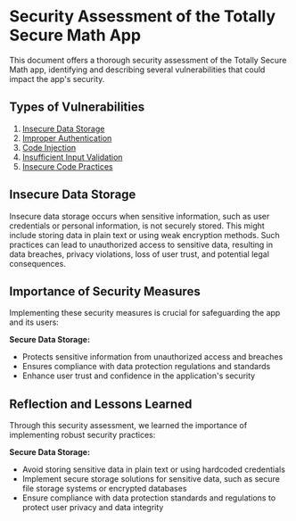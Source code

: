 # Security Assessment of the Totally Secure Math App

This document offers a thorough security assessment of the Totally Secure Math app, identifying and describing several vulnerabilities that could impact the app's security.

## Types of Vulnerabilities

1. [Insecure Data Storage](#insecure-data-storage)
2. [Improper Authentication](#improper-authentication)
3. [Code Injection](#code-injection)
4. [Insufficient Input Validation](#insufficient-input-validation)
5. [Insecure Code Practices](#insecure-code-practices)

## Insecure Data Storage

Insecure data storage occurs when sensitive information, such as user credentials or personal information, is not securely stored. This might include storing data in plain text or using weak encryption methods. Such practices can lead to unauthorized access to sensitive data, resulting in data breaches, privacy violations, loss of user trust, and potential legal consequences.




## Importance of Security Measures

Implementing these security measures is crucial for safeguarding the app and its users:

**Secure Data Storage:**

- Protects sensitive information from unauthorized access and breaches
- Ensures compliance with data protection regulations and standards
- Enhance user trust and confidence in the application's security




## Reflection and Lessons Learned

Through this security assessment, we learned the importance of implementing robust security practices:

**Secure Data Storage:**

- Avoid storing sensitive data in plain text or using hardcoded credentials
- Implement secure storage solutions for sensitive data, such as secure file storage systems or encrypted databases
- Ensure compliance with data protection standards and regulations to protect user privacy and data integrity
